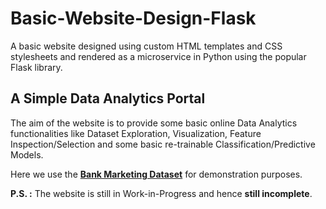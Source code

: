 # Basic-Website-Design-Flask
A basic website designed using custom HTML templates and CSS stylesheets and rendered as a microservice in Python using the popular Flask library. 

## A Simple Data Analytics Portal

The aim of the website is to provide some basic online Data Analytics functionalities like Dataset Exploration, Visualization, Feature Inspection/Selection and some basic re-trainable Classification/Predictive Models. 

Here we use the **[Bank Marketing Dataset](https://archive.ics.uci.edu/ml/datasets/Bank+Marketing)** for demonstration purposes.

**P.S. :** The website is still in Work-in-Progress and hence **still incomplete**.
